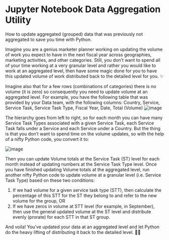 # Jupyter Notebook Data Aggregation Utility
How to update aggregated (grouped) data that was previously not aggregated to save you time with Python.

Imagine you are a genius marketer planner working on updating the volume of work you expect to have in the next fiscal year across geographies, marketing activities, and other categories. Still, you don’t want to spend all of your time working at a very granular level and rather you would like to work at an aggregated level, then have some magic done for you to have this updated volume of work distributed back to the detailed level for you. ✨

Imagine also that for a few rows (combinations of categories) there is no volume (it is zero) so consequently you need to update volume at an aggregated level.
For example, you have the following table that was provided by your Data team, with the following columns: Country, Service, Service Task, Service Task Type, Fiscal Year, Date, Total (Volume)
![image](https://github.com/renaudmontesMSFT/PythonDataAggregationUtil/assets/100614151/bbd2385e-ab6b-4227-aa6b-c216d3222f63)


The hierarchy goes from left to right, so for each month you can have many Service Task Types associated with a given Service Task, each Service Task falls under a Service and each Service under a Country.
But the thing is that you don’t want to spend time on the volume updates, so with the help of a nifty Python code, you convert it to:
 
![image](https://github.com/renaudmontesMSFT/PythonDataAggregationUtil/assets/100614151/eae2d3d1-34bc-498c-a976-6ca39042c58d)
 
Then you can update Volume totals at the Service Task (ST) level for each month instead of updating numbers at the Service Task Type level.
Once you have finished updating Volume totals at the aggregated level, run another nifty Python code to update volume at a granular level (i.e. Service Task Type) based on these two conditions:
1) If we had volume for a given service task type (STT), then calculate the percentage of this STT for the ST they belong to and refer to the new volume for the group, OR
2) If we have zeros in volume at STT level (for example, in September), then use the general updated volume at the ST level and distribute evenly (prorate) for each STT in that ST group.

And voila! You’ve updated your data at an aggregated level and let Python do the heavy lifting of distributing it back to the detailed level. 🎊🥳
